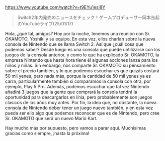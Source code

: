 https://www.youtube.com/watch?v=t9EYu1esI8Y

>  Switch2年内発売のニュースをチェック！ゲームプロデューサー岡本吉起のYouTubeライブ(25/01/17) 

Hola, ¿qué tal, amigos? Hoy por la noche, tenemos una reunión con Sr. OKAMOTO, Yoshiki y su equipo. En esta vez, ellos charlan sobre la nueva consola de Nintendo que se llama Switch 2. Así que ¿cuál cosa que podemos saber? Desde luego es una consola que puede untilizarse con los juegos de la consola anterior, y como lo que ha explicado Sr. OKAMOTO, la empresa Nintendo que hasta hora tiene él algunas acciones lanza para los niños y niñas. Sin embargo, nos comparte Sr. OKAMOTO su pensamiento sobre el precio también, y lo que podemos escuchar es que quizás costará 50 mil yenes, pero nada más, porque la cantidad de 50 mil yenes ya es carra, particularmente también si comparamos la consola con otra, por ejemplo, Play 5 Pro. Además, podemos escuchar que tal vez Nintendo añadirá 3 juegos que la gente que comprará la consola tendrá la oportunidad para descargarlos en línia, pero probablemente son juegos clasicos de los años muy antes. Por fin, la idea que, no obstante, la nueva consola de Nintendo deber tener un juego nuevo también, y en esta vez pueda ser ello algo que podemos reconocer que es de Nintendo, pero cree Sr. OKAMOTO que será un nuevo Mario Kart.

Hay mucho más por supuesto, pero vamos a parar aquí. Muchísimas gracias como siempre, ¡hasta la próxima!

